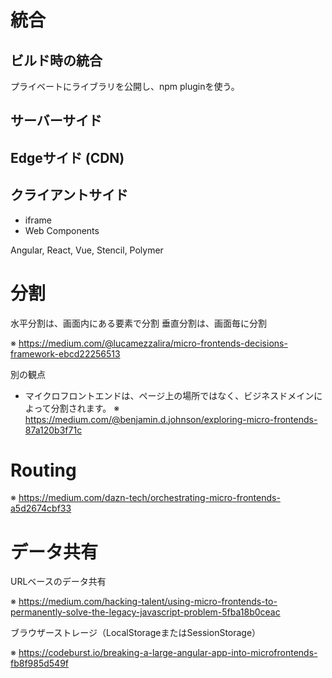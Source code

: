 # 統合
## ビルド時の統合
プライベートにライブラリを公開し、npm pluginを使う。

## サーバーサイド

## Edgeサイド (CDN)

## クライアントサイド

* iframe
* Web Components

Angular, React, Vue, Stencil, Polymer

# 分割

水平分割は、画面内にある要素で分割
垂直分割は、画面毎に分割

※ https://medium.com/@lucamezzalira/micro-frontends-decisions-framework-ebcd22256513

別の観点

* マイクロフロントエンドは、ページ上の場所ではなく、ビジネスドメインによって分割されます。
※ https://medium.com/@benjamin.d.johnson/exploring-micro-frontends-87a120b3f71c

# Routing

※ https://medium.com/dazn-tech/orchestrating-micro-frontends-a5d2674cbf33

# データ共有

URLベースのデータ共有

※ https://medium.com/hacking-talent/using-micro-frontends-to-permanently-solve-the-legacy-javascript-problem-5fba18b0ceac

ブラウザーストレージ（LocalStorageまたはSessionStorage）

※ https://codeburst.io/breaking-a-large-angular-app-into-microfrontends-fb8f985d549f

